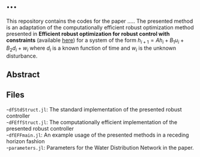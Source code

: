 # ...

This repository contains the codes for the paper ..... The presented method is an adaptation of the computationally efficient robust optimization method presented in __Efficient robust optimization for robust control
with constraints__ (available [here](https://link.springer.com/article/10.1007/s10107-007-0096-6)) for a system of the form $` h_{i+1}= Ah_i + B_{1}u_i + B_{2} d_{i} + w_i`$ where $`d_{i}`$ is a known function of time and $`w_i`$ is the unknown disturbance.
## Abstract

## Files
-`dfStdStruct.jl`: The standard implementation of the presented robust controller <br /> 
-`dFEffStruct.jl`: The computationally efficient implementation of the presented robust controller <br />
-`dfEFFmain.jl`: An example usage of the presented methods in a receding horizon fashion <br />
-`parameters.jl`: Parameters for the Water Distribution Network in the paper.



